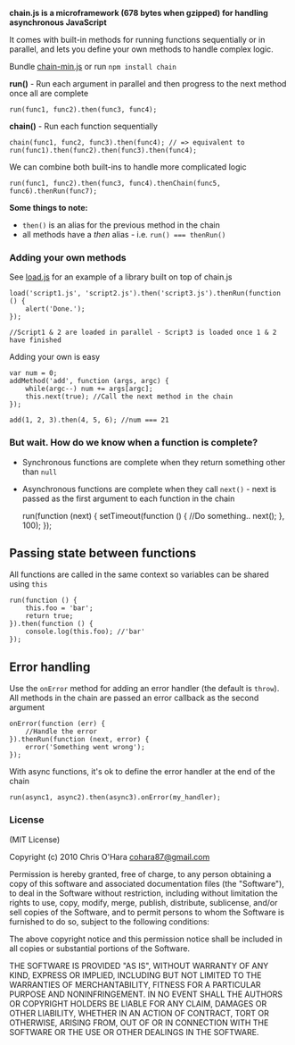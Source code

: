 **chain.js is a microframework (678 bytes when gzipped) for handling asynchronous JavaScript**

It comes with built-in methods for running functions sequentially or in parallel, and lets you define your own methods to handle complex logic.

Bundle [chain-min.js](https://github.com/chriso/chain.js/blob/master/chain-min.js) or run `npm install chain`

**run()** - Run each argument in parallel and then progress to the next method once all are complete

    run(func1, func2).then(func3, func4);
    
**chain()** - Run each function sequentially

    chain(func1, func2, func3).then(func4); // => equivalent to run(func1).then(func2).then(func3).then(func4);

We can combine both built-ins to handle more complicated logic

    run(func1, func2).then(func3, func4).thenChain(func5, func6).thenRun(func7);

**Some things to note:**
    
- `then()` is an alias for the previous method in the chain
- all methods have a *then<Method>* alias - i.e. `run() === thenRun()`

### Adding your own methods

See [load.js](https://github.com/chriso/load.js) for an example of a library built on top of chain.js

    load('script1.js', 'script2.js').then('script3.js').thenRun(function () {
        alert('Done.');
    });
    
    //Script1 & 2 are loaded in parallel - Script3 is loaded once 1 & 2 have finished
    
Adding your own is easy

    var num = 0;
    addMethod('add', function (args, argc) {
        while(argc--) num += args[argc];
        this.next(true); //Call the next method in the chain
    });
    
    add(1, 2, 3).then(4, 5, 6); //num === 21
    
### But wait. How do we know when a function is complete?

- Synchronous functions are complete when they return something other than `null`
- Asynchronous functions are complete when they call `next()` - next is passed as the first argument to each function in the chain

    run(function (next) {
        setTimeout(function () {
            //Do something..
            next();
        }, 100);
    });

## Passing state between functions

All functions are called in the same context so variables can be shared using `this`

    run(function () {
        this.foo = 'bar';
        return true;
    }).then(function () {
        console.log(this.foo); //'bar'
    });

## Error handling

Use the `onError` method for adding an error handler (the default is `throw`). All methods in the chain are passed an error callback as the second argument

    onError(function (err) {
        //Handle the error
    }).thenRun(function (next, error) {
        error('Something went wrong');
    });

With async functions, it's ok to define the error handler at the end of the chain

    run(async1, async2).then(async3).onError(my_handler);
    
### License

(MIT License)

Copyright (c) 2010 Chris O'Hara <cohara87@gmail.com>

Permission is hereby granted, free of charge, to any person obtaining
a copy of this software and associated documentation files (the
"Software"), to deal in the Software without restriction, including
without limitation the rights to use, copy, modify, merge, publish,
distribute, sublicense, and/or sell copies of the Software, and to
permit persons to whom the Software is furnished to do so, subject to
the following conditions:

The above copyright notice and this permission notice shall be
included in all copies or substantial portions of the Software.

THE SOFTWARE IS PROVIDED "AS IS", WITHOUT WARRANTY OF ANY KIND,
EXPRESS OR IMPLIED, INCLUDING BUT NOT LIMITED TO THE WARRANTIES OF
MERCHANTABILITY, FITNESS FOR A PARTICULAR PURPOSE AND
NONINFRINGEMENT. IN NO EVENT SHALL THE AUTHORS OR COPYRIGHT HOLDERS BE
LIABLE FOR ANY CLAIM, DAMAGES OR OTHER LIABILITY, WHETHER IN AN ACTION
OF CONTRACT, TORT OR OTHERWISE, ARISING FROM, OUT OF OR IN CONNECTION
WITH THE SOFTWARE OR THE USE OR OTHER DEALINGS IN THE SOFTWARE.